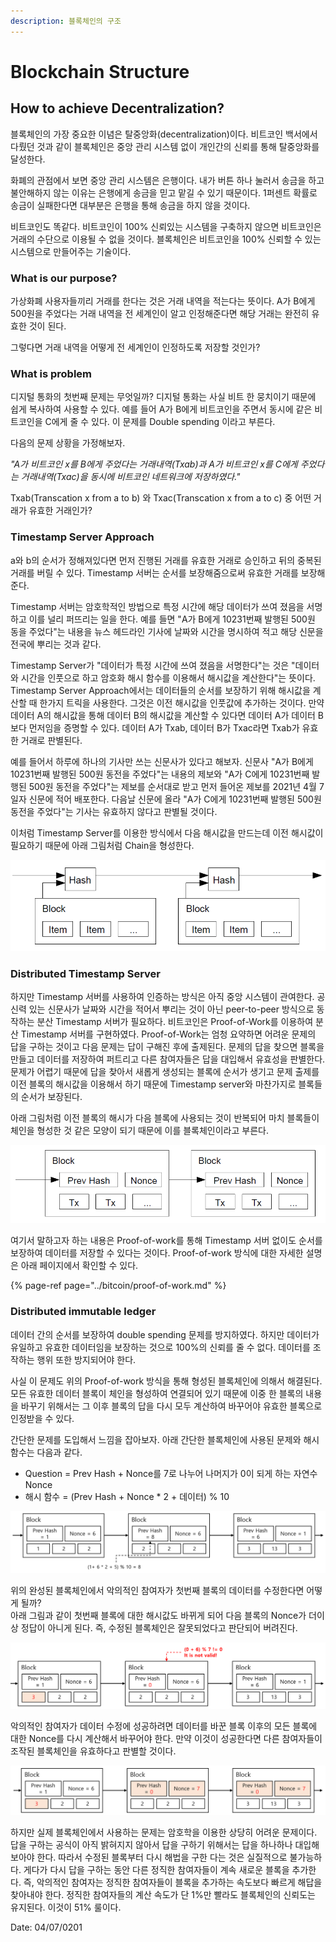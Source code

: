 ```yaml
---
description: 블록체인의 구조
---
```


# Blockchain Structure

## How to achieve Decentralization?

블록체인의 가장 중요한 이념은 탈중앙화\(decentralization\)이다. 비트코인 백서에서 다뤘던 것과 같이 블록체인은 중앙 관리 시스템 없이 개인간의 신뢰를 통해 탈중앙화를 달성한다.

화폐의 관점에서 보면 중앙 관리 시스템은 은행이다. 내가 버튼 하나 눌러서 송금을 하고 불안해하지 않는 이유는 은행에게 송금을 믿고 맡길 수 있기 때문이다. 1퍼센트 확률로 송금이 실패한다면 대부분은 은행을 통해 송금을 하지 않을 것이다. 

비트코인도 똑같다. 비트코인이 100% 신뢰있는 시스템을 구축하지 않으면 비트코인은 거래의 수단으로 이용될 수 없을 것이다. 블록체인은 비트코인을 100% 신뢰할 수 있는 시스템으로 만들어주는 기술이다.

### What is our purpose?

가상화폐 사용자들끼리 거래를 한다는 것은 거래 내역을 적는다는 뜻이다. A가 B에게 500원을 주었다는 거래 내역을 전 세계인이 알고 인정해준다면 해당 거래는 완전히 유효한 것이 된다. 

그렇다면 거래 내역을 어떻게 전 세계인이 인정하도록 저장할 것인가?

### What is problem

디지털 통화의 첫번째 문제는 무엇일까? 디지털 통화는 사실 비트 한 뭉치이기 때문에 쉽게 복사하여 사용할 수 있다. 예를 들어 A가 B에게 비트코인을 주면서 동시에 같은 비트코인을 C에게 줄 수 있다. 이 문제를 Double spending 이라고 부른다.

다음의 문제 상황을 가정해보자.

_"A가 비트코인 x를 B에게 주었다는 거래내역\(Txab\)과 A가 비트코인 x를 C에게 주었다는 거래내역\(Txac\)을 동시에 비트코인 네트워크에 저장하였다."_

Txab\(Transcation x from a to b\) 와 Txac\(Transcation x from a to c\) 중 어떤 거래가 유효한 거래인가?

### Timestamp Server Approach

a와 b의 순서가 정해져있다면 먼저 진행된 거래를 유효한 거래로 승인하고 뒤의 중복된 거래를 버릴 수 있다. Timestamp 서버는 순서를 보장해줌으로써 유효한 거래를 보장해준다.

Timestamp 서버는 암호학적인 방법으로 특정 시간에 해당 데이터가 쓰여 졌음을 서명하고 이를 널리 퍼뜨리는 일을 한다. 예를 들면 "A가 B에게 10231번째 발행된 500원 동을 주었다"는 내용을 뉴스 헤드라인 기사에 날짜와 시간을 명시하여 적고 해당 신문을 전국에 뿌리는 것과 같다.

Timestamp Server가 "데이터가 특정 시간에 쓰여 졌음을 서명한다"는 것은 "데이터와 시간을 인풋으로 하고 암호화 해시 함수를 이용해서 해시값을 계산한다"는 뜻이다. Timestamp Server Approach에서는 데이터들의 순서를 보장하기 위해 해시값을 계산할 때 한가지 트릭을 사용한다. 그것은 이전 해시값을 인풋값에 추가하는 것이다. 만약 데이터 A의 해시값을 통해 데이터 B의 해시값을 계산할 수 있다면 데이터 A가 데이터 B보다 먼저임을 증명할 수 있다. 데이터 A가 Txab, 데이터 B가 Txac라면 Txab가 유효한 거래로 판별된다.

예를 들어서 하루에 하나의 기사만 쓰는 신문사가 있다고 해보자. 신문사 "A가 B에게 10231번째 발행된 500원 동전을 주었다"는 내용의 제보와 "A가 C에게 10231번째 발행된 500원 동전을 주었다"는 제보를 순서대로 받고 먼저 들어온 제보를 2021년 4월 7일자 신문에 적어 배포한다. 다음날 신문에 올라 "A가 C에게 10231번째 발행된 500원 동전을 주었다"는 기사는 유효하지 않다고 판별될 것이다.

이처럼 Timestamp Server를 이용한 방식에서 다음 해시값을 만드는데 이전 해시값이 필요하기 때문에 아래 그림처럼 Chain을 형성한다.

![Chain of blocks](../.gitbook/assets/image%20%284%29.png)

### Distributed Timestamp Server

하지만 Timestamp 서버를 사용하여 인증하는 방식은 아직 중앙 시스템이 관여한다. 공신력 있는 신문사가 날짜와 시간을 적어서 뿌리는 것이 아닌 peer-to-peer 방식으로 동작하는 분산 Timestamp 서버가 필요하다. 비트코인은 Proof-of-Work를 이용하여 분산 Timestamp 서버를 구현하였다. Proof-of-Work는 엄청 요약하면 어려운 문제의 답을 구하는 것이고 다음 문제는 답이 구해진 후에 출제된다. 문제의 답을 찾으면 블록을 만들고 데이터를 저장하여 퍼트리고 다른 참여자들은 답을 대입해서 유효성을 판별한다. 문제가 어렵기 때문에 답을 찾아서 새롭게 생성되는 블록에 순서가 생기고 문제 출제를 이전 블록의 해시값을 이용해서 하기 때문에 Timestamp server와 마찬가지로 블록들의 순서가 보장된다.

아래 그림처럼 이전 블록의 해시가 다음 블록에 사용되는 것이 반복되어 마치 블록들이 체인을 형성한 것 같은 모양이 되기 때문에 이를 블록체인이라고 부른다.

![Proof Of Work](../.gitbook/assets/image%20%283%29.png)

여기서 말하고자 하는 내용은 Proof-of-work를 통해 Timestamp 서버 없이도 순서를 보장하여 데이터를 저장할 수 있다는 것이다. Proof-of-work 방식에 대한 자세한 설명은 아래 페이지에서 확인할 수 있다.

{% page-ref page="../bitcoin/proof-of-work.md" %}



### Distributed immutable ledger

데이터 간의 순서를 보장하여 double spending 문제를 방지하였다. 하지만 데이터가 유일하고 유효한 데이터임을 보장하는 것으로 100%의 신뢰를 줄 수 없다. 데이터를 조작하는 행위 또한 방지되어야 한다. 

사실 이 문제도 위의 Proof-of-work 방식을 통해 형성된 블록체인에 의해서 해결된다. 모든 유효한 데이터 블록이 체인을 형성하여 연결되어 있기 때문에 이중 한 블록의 내용을 바꾸기 위해서는 그 이후 블록의 답을 다시 모두 계산하여 바꾸어야 유효한 블록으로 인정받을 수 있다.

간단한 문제를 도입해서 느낌을 잡아보자. 아래 간단한 블록체인에 사용된 문제와 해시 함수는 다음과 같다.

* Question = Prev Hash + Nonce를 7로 나누어 나머지가 0이 되게 하는 자연수 Nonce
* 해시 함수 = \(Prev Hash + Nonce \* 2 + 데이터\) % 10

![Do Simple Math](../.gitbook/assets/image%20%2810%29.png)

위의 완성된 블록체인에서 악의적인 참여자가 첫번째 블록의 데이터를 수정한다면 어떻게 될까?  
아래 그림과 같이 첫번째 블록에 대한 해시값도 바뀌게 되어 다음 블록의 Nonce가 더이상 정답이 아니게 된다. 즉, 수정된 블록체인은 잘못되었다고 판단되어 버려진다.

![Invalid block](../.gitbook/assets/image%20%287%29.png)

악의적인 참여자가 데이터 수정에 성공하려면 데이터를 바꾼 블록 이후의 모든 블록에 대한 Nonce를 다시 계산해서 바꾸어야 한다. 만약 이것이 성공한다면 다른 참여자들이 조작된 블록체인을 유효하다고 판별할 것이다. 

![Need to change all later blocks](../.gitbook/assets/image%20%289%29.png)

하지만 실제 블록체인에서 사용하는 문제는 암호학을 이용한 상당히 어려운 문제이다. 답을 구하는 공식이 아직 밝혀지지 않아서 답을 구하기 위해서는 답을 하나하나 대입해보아야 한다. 따라서 수정된 블록부터 다시 해법을 구한 다는 것은 실질적으로 불가능하다. 게다가 다시 답을 구하는 동안 다른 정직한 참여자들이 계속 새로운 블록을 추가한다. 즉, 악의적인 참여자는 정직한 참여자들이 블록을 추가하는 속도보다 빠르게 해답을 찾아내야 한다. 정직한 참여자들의 계산 속도가 단 1%만 빨라도 블록체인의 신뢰도는 유지된다. 이것이 51% 룰이다. ‌  
  


Date: 04/07/0201

